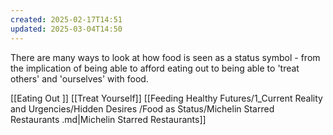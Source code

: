 ```yaml
---
created: 2025-02-17T14:51
updated: 2025-03-04T14:50
---
```

There are many ways to look at how food is seen as a status symbol - from the implication of being able to afford eating out to being able to 'treat others' and 'ourselves' with food. 


[[Eating Out ]] [[Treat Yourself]] [[Feeding Healthy Futures/1_Current Reality and Urgencies/Hidden Desires /Food as Status/Michelin Starred Restaurants .md|Michelin Starred Restaurants]]


